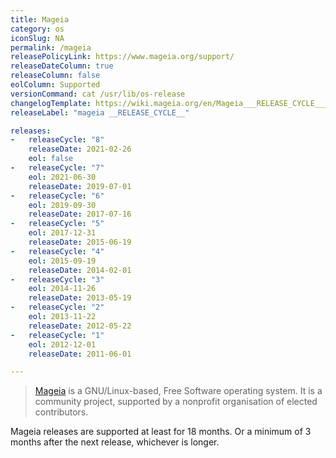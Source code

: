 ```yaml
---
title: Mageia
category: os
iconSlug: NA
permalink: /mageia
releasePolicyLink: https://www.mageia.org/support/
releaseDateColumn: true
releaseColumn: false
eolColumn: Supported
versionCommand: cat /usr/lib/os-release
changelogTemplate: https://wiki.mageia.org/en/Mageia___RELEASE_CYCLE___Release_Notes
releaseLabel: "mageia __RELEASE_CYCLE__"

releases:
-   releaseCycle: "8"
    releaseDate: 2021-02-26
    eol: false
-   releaseCycle: "7"
    eol: 2021-06-30
    releaseDate: 2019-07-01
-   releaseCycle: "6"
    eol: 2019-09-30
    releaseDate: 2017-07-16
-   releaseCycle: "5"
    eol: 2017-12-31
    releaseDate: 2015-06-19
-   releaseCycle: "4"
    eol: 2015-09-19
    releaseDate: 2014-02-01
-   releaseCycle: "3"
    eol: 2014-11-26
    releaseDate: 2013-05-19
-   releaseCycle: "2"
    eol: 2013-11-22
    releaseDate: 2012-05-22
-   releaseCycle: "1"
    eol: 2012-12-01
    releaseDate: 2011-06-01

---
```


> [Mageia](https://www.mageia.org/) is a GNU/Linux-based, Free Software operating system. It is a community project, supported by a nonprofit organisation of elected contributors.

Mageia releases are supported at least for 18 months. Or a minimum of 3 months after the next release, whichever is longer.
